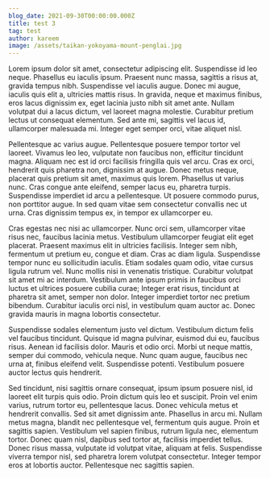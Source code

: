 ```yaml
---
blog_date: 2021-09-30T00:00:00.000Z
title: test 3
tag: test
author: kareem
image: /assets/taikan-yokoyama-mount-penglai.jpg
---
```

Lorem ipsum dolor sit amet, consectetur adipiscing elit. Suspendisse id leo neque. Phasellus eu iaculis ipsum. Praesent nunc massa, sagittis a risus at, gravida tempus nibh. Suspendisse vel iaculis augue. Donec mi augue, iaculis quis elit a, ultricies mattis risus. In gravida, neque et maximus finibus, eros lacus dignissim ex, eget lacinia justo nibh sit amet ante. Nullam volutpat dui a lacus dictum, vel laoreet magna molestie. Curabitur pretium lectus ut consequat elementum. Sed ante mi, sagittis vel lacus id, ullamcorper malesuada mi. Integer eget semper orci, vitae aliquet nisl.

Pellentesque ac varius augue. Pellentesque posuere tempor tortor vel laoreet. Vivamus leo leo, vulputate non faucibus non, efficitur tincidunt magna. Aliquam nec est id orci facilisis fringilla quis vel arcu. Cras ex orci, hendrerit quis pharetra non, dignissim at augue. Donec metus neque, placerat quis pretium sit amet, maximus quis lorem. Phasellus ut varius nunc. Cras congue ante eleifend, semper lacus eu, pharetra turpis. Suspendisse imperdiet id arcu a pellentesque. Ut posuere commodo purus, non porttitor augue. In sed quam vitae sem consectetur convallis nec ut urna. Cras dignissim tempus ex, in tempor ex ullamcorper eu.

Cras egestas nec nisi ac ullamcorper. Nunc orci sem, ullamcorper vitae risus nec, faucibus lacinia metus. Vestibulum ullamcorper feugiat elit eget placerat. Praesent maximus elit in ultricies facilisis. Integer sem nibh, fermentum ut pretium eu, congue et diam. Cras ac diam ligula. Suspendisse tempor nunc eu sollicitudin iaculis. Etiam sodales quam odio, vitae cursus ligula rutrum vel. Nunc mollis nisi in venenatis tristique. Curabitur volutpat sit amet mi ac interdum. Vestibulum ante ipsum primis in faucibus orci luctus et ultrices posuere cubilia curae; Integer erat risus, tincidunt at pharetra sit amet, semper non dolor. Integer imperdiet tortor nec pretium bibendum. Curabitur iaculis orci nisl, in vestibulum quam auctor ac. Donec gravida mauris in magna lobortis consectetur.

Suspendisse sodales elementum justo vel dictum. Vestibulum dictum felis vel faucibus tincidunt. Quisque id magna pulvinar, euismod dui eu, faucibus risus. Aenean id facilisis dolor. Mauris et odio orci. Morbi ut neque mattis, semper dui commodo, vehicula neque. Nunc quam augue, faucibus nec urna at, finibus eleifend velit. Suspendisse potenti. Vestibulum posuere auctor lectus quis hendrerit.

Sed tincidunt, nisi sagittis ornare consequat, ipsum ipsum posuere nisl, id laoreet elit turpis quis odio. Proin dictum quis leo et suscipit. Proin vel enim varius, rutrum tortor eu, pellentesque lacus. Donec vehicula metus et hendrerit convallis. Sed sit amet dignissim ante. Phasellus in arcu mi. Nullam metus magna, blandit nec pellentesque vel, fermentum quis augue. Proin et sagittis sapien. Vestibulum vel sapien finibus, rutrum ligula nec, elementum tortor. Donec quam nisl, dapibus sed tortor at, facilisis imperdiet tellus. Donec risus massa, vulputate id volutpat vitae, aliquam at felis. Suspendisse viverra tempor nisl, sed pharetra lorem volutpat consectetur. Integer tempor eros at lobortis auctor. Pellentesque nec sagittis sapien.